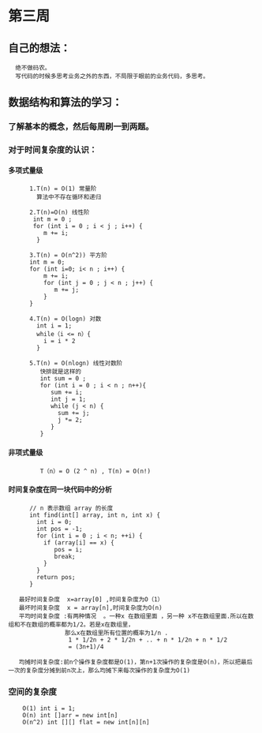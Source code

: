 第三周
========
   ## 自己的想法：
      绝不做码农。
      写代码的时候多思考业务之外的东西，不局限于眼前的业务代码，多思考。
  
   ## 数据结构和算法的学习：
   ### 了解基本的概念，然后每周刷一到两题。
   ### 对于时间复杂度的认识：
      
   #### 多项式量级 
          1.T(n) = O(1) 常量阶
            算法中不存在循环和递归
           
          2.T(n)=O(n) 线性阶
           int m = 0 ;
           for (int i = 0 ; i < j ; i++) {
              m += i;
            }          
          
          3.T(n) = O(n^2)) 平方阶
          int m = 0;
          for (int i=0; i< n ; i++) { 
              m += i;
              for (int j = 0 ; j < n ; j++) {
                 m += j;
              }
          }
           
          4.T(n) = O(logn) 对数
            int i = 1;
            while（i <= n）{
              i = i * 2
            }
          
          5.T(n) = O(nlogn) 线性对数阶
             快排就是这样的
             int sum = 0 ;
             for (int i = 0 ; i < n ; n++){
                sum += i;
                int j = 1;
                while (j < n) {
                  sum += j;
                  j *= 2;
                }
             }
             
  #### 非项式量级 
             T（n）= O (2 ^ n) , T(n) = O(n!)
  #### 时间复杂度在同一块代码中的分析
          // n 表示数组 array 的长度
          int find(int[] array, int n, int x) {
            int i = 0;
            int pos = -1;
            for (int i = 0 ; i < n; ++i) {
              if (array[i] == x) {
                 pos = i;
                 break;
              }
            }
            return pos;
          }

       最好时间复杂度  x=array[0] ,时间复杂度为O（1）
       最坏时间复杂度  x = array[n],时间复杂度为O(n)
       平均时间复杂度 :有两种情况  。一种x 在数组里面 ，另一种 x不在数组里面.所以在数组和不在数组的概率都为1/2。若是x在数组里，
                    那么x在数组里所有位置的概率为1/n .
                     1 * 1/2n + 2 * 1/2n + .. + n * 1/2n + n * 1/2 
                     = (3n+1)/4
                    
       均摊时间复杂度:前n个操作复杂度都是O(1)，第n+1次操作的复杂度是O(n)，所以把最后一次的复杂度分摊到前n次上，那么均摊下来每次操作的复杂度为O(1)
             
  ### 空间的复杂度
        O(1) int i = 1;
        O(n) int []arr = new int[n]
        O(n^2) int [][] flat = new int[n][n]
 
          
